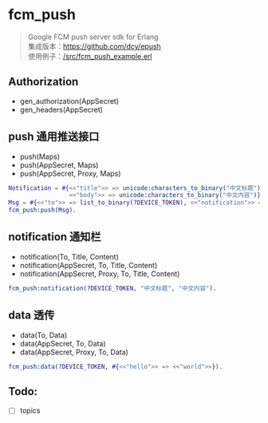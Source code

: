 # fcm_push
> Google FCM push server sdk for Erlang  
> 集成版本：https://github.com/dcy/epush    
> 使用例子：[/src/fcm_push_example.erl](/src/huawei_push_example.erl)

## Authorization 
* gen_authorization(AppSecret)
* gen_headers(AppSecret)

## push 通用推送接口
* push(Maps)
* push(AppSecret, Maps)
* push(AppSecret, Proxy, Maps)
```erlang
Notification = #{<<"title">> => unicode:characters_to_binary("中文标题"),
                 <<"body">> => unicode:characters_to_binary("中文内容")},
Msg = #{<<"to">> => list_to_binary(?DEVICE_TOKEN), <<"notification">> => Notification},
fcm_push:push(Msg).
```

## notification 通知栏
* notification(To, Title, Content)
* notification(AppSecret, To, Title, Content)
* notification(AppSecret, Proxy, To, Title, Content)
```erlang
fcm_push:notification(?DEVICE_TOKEN, "中文标题", "中文内容").
```

## data 透传
* data(To, Data)
* data(AppSecret, To, Data)
* data(AppSecret, Proxy, To, Data)
```erlang
fcm_push:data(?DEVICE_TOKEN, #{<<"hello">> => <<"world">>}).
```

## Todo:
- [ ] topics
